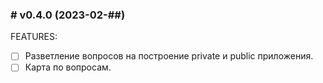 ### # v0.4.0 (2023-02-##)

FEATURES:

- [ ] Разветление вопросов на построение private и public приложения.
- [ ] Карта по вопросам.
